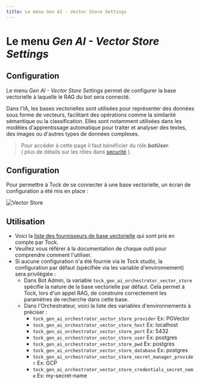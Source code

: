 ```yaml
---
title: Le menu Gen AI - Vector Store Settings
---
```


# Le menu _Gen AI - Vector Store Settings_

## Configuration

Le menu _Gen AI - Vector Store Settings_ permet de configurer la base vectorielle à laquelle le RAG du bot sera connecté.

Dans l'IA, les bases vectorielles sont utilisées pour représenter des données sous forme de vecteurs, facilitant des opérations comme la similarité sémantique ou la classification. 
Elles sont notamment utilisées dans les modèles d'apprentissage automatique pour traiter et analyser des textes, des images ou d'autres types de données complexes.

> Pour accéder à cette page il faut bénéficier du rôle **_botUser_**.
> <br />( plus de détails sur les rôles dans [securité](../../../../../admin/securite#rôles) ).


## Configuration
Pour permettre à Tock de se connecter à une base vectorielle, un écran de configuration a été mis en place :

![Vector Store](../../../../../img/gen-ai/gen-ai-feature-observability.png "Ecran de configuration des bases vectorielles")

## Utilisation

- Voici la [liste des fournisseurs de base vectorielle](../../providers/gen-ai-provider-vector-store) qui sont pris en compte par Tock.
- Veuillez vous référer à la documentation de chaque outil pour comprendre comment l'utiliser.
- Si aucune configuration n'a été fournie via le Tock studio, la configuration par défaut (spécifiée via les variable d'environnement) sera privilégiée :
  - Dans Bot Admin, la variable `tock_gen_ai_orchestrator_vector_store` spécifie la nature de la base vectorielle par défaut. Cela permet à Tock, lors d'un appel RAG, de construire correctement les paramètres de recherche dans cette base.
  - Dans l'Orchestrateur, voici la liste des variables d'environnements à préciser :
    - `tock_gen_ai_orchestrator_vector_store_provider` Ex: PGVector
    - `tock_gen_ai_orchestrator_vector_store_host` Ex: localhost
    - `tock_gen_ai_orchestrator_vector_store_port` Ex: 5432
    - `tock_gen_ai_orchestrator_vector_store_user` Ex: postgres
    - `tock_gen_ai_orchestrator_vector_store_pwd` Ex: postgres
    - `tock_gen_ai_orchestrator_vector_store_database` Ex: postgres
    - `tock_gen_ai_orchestrator_vector_store_secret_manager_provider` Ex: GCP
    - `tock_gen_ai_orchestrator_vector_store_credentials_secret_name` Ex: my-secret-name
